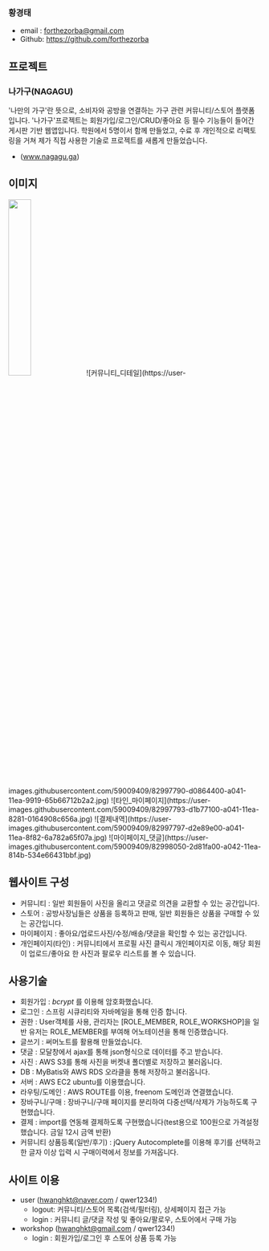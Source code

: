 ### 황경태
- email : forthezorba@gmail.com
- Github: https://github.com/forthezorba

## 프로젝트
### 나가구(NAGAGU)

'나만의 가구'란 뜻으로, 소비자와 공방을 연결하는 가구 관련 커뮤니티/스토어 플랫폼 입니다. '나가구'프로젝트는 회원가입/로그인/CRUD/좋아요 등 필수 기능들이 들어간 게시판 기반 웹앱입니다. 학원에서 5명이서 함께 만들었고, 수료 후 개인적으로 리팩토링을 거쳐 제가 직접 사용한 기술로 프로젝트를 새롭게 만들었습니다.
- (www.nagagu.ga)

## 이미지
<img src="https://user-images.githubusercontent.com/59009409/82997801-d3813480-a041-11ea-8ca9-1cca521c66b0.jpg" width="30%">
![커뮤니티_디테일](https://user-images.githubusercontent.com/59009409/82997790-d0864400-a041-11ea-9919-65b66712b2a2.jpg)
![타인_마이페이지](https://user-images.githubusercontent.com/59009409/82997793-d1b77100-a041-11ea-8281-0164908c656a.jpg)
![결제내역](https://user-images.githubusercontent.com/59009409/82997797-d2e89e00-a041-11ea-8f82-6a782a65f07a.jpg)
![마이페이지_댓글](https://user-images.githubusercontent.com/59009409/82998050-2d81fa00-a042-11ea-814b-534e66431bbf.jpg)


## 웹사이트 구성
- 커뮤니티 : 일반 회원들이 사진을 올리고 댓글로 의견을 교환할 수 있는 공간입니다.
- 스토어   : 공방사장님들은 상품을 등록하고 판매, 일반 회원들은 상품을 구매할 수 있는 공간입니다.
- 마이페이지 : 좋아요/업로드사진/수정/배송/댓글을 확인할 수 있는 공간입니다.
- 개인페이지(타인) : 커뮤니티에서 프로필 사진 클릭시 개인페이지로 이동, 해당 회원이 업로드/좋아요 한 사진과 팔로우 리스트를 볼 수 있습니다.

## 사용기술
- 회원가입 :  _bcrypt_ 를 이용해 암호화했습니다.
- 로그인 : 스프링 시큐리티와 자바메일을 통해 인증 합니다.
- 권한 : User객체를 사용, 관리자는 [ROLE_MEMBER, ROLE_WORKSHOP]을 일반 유저는 ROLE_MEMBER를 부여해 어노테이션을 통해 인증했습니다.
- 글쓰기 : 써머노트를 활용해 만들었습니다.
- 댓글 : 모달창에서 ajax를 통해 json형식으로 데이터를 주고 받습니다.
- 사진 : AWS S3를 통해 사진을 버켓내 폴더별로 저장하고 불러옵니다.
- DB : MyBatis와 AWS RDS 오라클을 통해 저장하고 불러옵니다.
- 서버 : AWS EC2 ubuntu를 이용했습니다.
- 라우팅/도메인 : AWS ROUTE를 이용, freenom 도메인과 연결했습니다.
- 장바구니/구매 : 장바구니/구매 페이지를 분리하여 다중선택/삭제가 가능하도록 구현했습니다.
- 결제 : import를 연동해 결제하도록 구현했습니다(test용으로 100원으로 가격설정했습니다. 금일 12시 금액 반환)
- 커뮤니티 상품등록(일반/후기) : jQuery Autocomplete를 이용해 후기를 선택하고 한 글자 이상 입력 시 구매이력에서 정보를 가져옵니다.

## 사이트 이용
- user (hwanghkt@naver.com / qwer1234!)
   - logout: 커뮤니티/스토어 목록(검색/필터링), 상세페이지 접근 가능
   - login : 커뮤니티 글/댓글 작성 및 좋아요/팔로우, 스토어에서 구매 가능
- workshop (hwanghkt@gmail.com / qwer1234!)
   - login : 회원가입/로그인 후 스토어 상품 등록 가능
